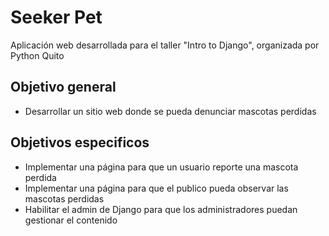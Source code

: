 # Seeker Pet

Aplicación web desarrollada para el taller "Intro to Django", organizada por Python Quito

## Objetivo general

* Desarrollar un sitio web donde se pueda denunciar mascotas perdidas

## Objetivos especificos

* Implementar una página para que un usuario reporte una mascota perdida
* Implementar una página para que el publico pueda observar las mascotas perdidas
* Habilitar el admin de Django para que los administradores puedan gestionar el contenido

